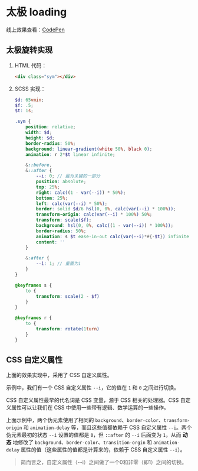 太极 loading
===

线上效果查看：[CodePen](https://codepen.io/airen/pen/XozWxZ)

## 太极旋转实现

1. HTML 代码：

    ```html
    <div class="sym"></div>
    ```

2. SCSS 实现：

    ```scss
    $d: 65vmin;
    $f: .5;
    $t: 1s;

    .sym {
        position: relative;
        width: $d;
        height: $d;
        border-radius: 50%;
        background: linear-gradient(white 50%, black 0);
        animation: r 2*$t linear infinite;

        &::before,
        &::after {
            --i: 0; // 最为关键的一部分 
            position: absolute;
            top: 25%;
            right: calc((1 - var(--i)) * 50%);
            bottom: 25%;
            left: calc(var(--i) * 50%);
            border: solid $d/6 hsl(0, 0%, calc(var(--i) * 100%));
            transform-origin: calc(var(--i) * 100%) 50%;
            transform: scale($f);
            background: hsl(0, 0%, calc((1 - var(--i)) * 100%));
            border-radius: 50%;
            animation: s $t ease-in-out calc(var(--i)*#{-$t}) infinite alternate;
            content: ''
        }

        &:after {
            --i: 1; // 重置为1 
        }
    }

    @keyframes s {
        to {
            transform: scale(2 - $f)
        }
    }

    @keyframes r {
        to {
            transform: rotate(1turn)
        }
    }
    ```

## CSS 自定义属性

上面的效果实现中，采用了 CSS 自定义属性。

示例中，我们有一个 CSS 自定义属性 `--i`，它的值在 `1` 和 `0` 之间进行切换。

CSS 自定义属性最早的代名词是 CSS 变量，源于 CSS 相关的处理器。CSS 自定义属性可以让我们在 CSS 中使用一些带有逻辑、数学运算的一些操作。

上面示例中，两个伪元素使用了相同的 `background`、`border-color`、`transform-origin` 和 `animation-delay` 等，而且这些值都依赖于 CSS 自定义属性 `--i`。两个伪元素最初的状态 `--i` 设置的值都是 `0`，但 `::after` 的 `--i` 后面变为 `1`，从而 **动态** 地修改了 `background`、`border-color`、`transition-orgin` 和 `animation-delay` 属性的值（这些属性的值都是计算来的，依赖于 CSS 自定义属性 `--i`）。

> 简而言之，自定义属性（--i）之间做了一个0和非零（即1）之间的切换。
